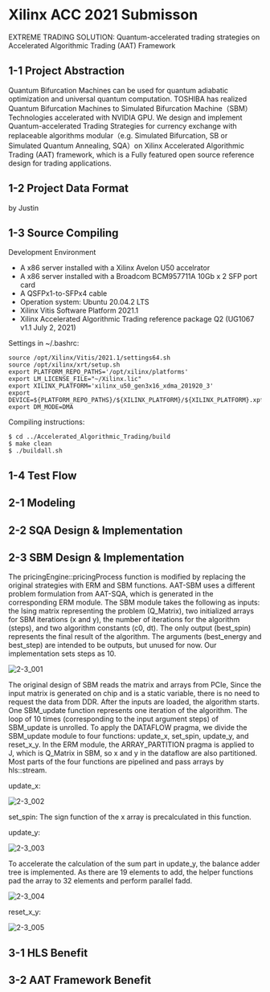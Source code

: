 # Xilinx ACC 2021 Submisson
EXTREME TRADING SOLUTION: Quantum-accelerated trading strategies on Accelerated Algorithmic Trading (AAT) Framework

## 1-1 Project Abstraction
Quantum Bifurcation Machines can be used for quantum adiabatic optimization and universal quantum computation. TOSHIBA has realized Quantum Bifurcation Machines to Simulated Bifurcation Machine（SBM）Technologies accelerated with NVIDIA GPU.
We design and implement Quantum-accelerated Trading Strategies for currency exchange with replaceable algorithms modular（e.g. Simulated Bifurcation, SB or Simulated Quantum Annealing, SQA）on Xilinx Accelerated Algorithmic Trading (AAT) framework, which is a Fully featured open source reference design for trading applications.

## 1-2 Project Data Format
by Justin

## 1-3 Source Compiling
Development Environment
* A x86 server installed with a Xilinx Avelon U50 accelrator
* A x86 server installed with a Broadcom BCM957711A 10Gb x 2 SFP port card
* A QSFPx1-to-SFPx4 cable
* Operation system: Ubuntu 20.04.2 LTS
* Xilinx Vitis Software Platform 2021.1
* Xilinx Accelerated Algorithmic Trading reference package Q2 (UG1067 v1.1 July 2, 2021)

Settings in ~/.bashrc:

    source /opt/Xilinx/Vitis/2021.1/settings64.sh
    source /opt/xilinx/xrt/setup.sh
    export PLATFORM_REPO_PATHS='/opt/xilinx/platforms'
    export LM_LICENSE_FILE="~/Xilinx.lic"
    export XILINX_PLATFORM='xilinx_u50_gen3x16_xdma_201920_3'
    export DEVICE=${PLATFORM_REPO_PATHS}/${XILINX_PLATFORM}/${XILINX_PLATFORM}.xpfm
    export DM_MODE=DMA
    
 Compiling instructions:

    $ cd ../Accelerated_Algorithmic_Trading/build
    $ make clean
    $ ./buildall.sh
    
## 1-4 Test Flow

## 2-1 Modeling

## 2-2 SQA Design & Implementation

## 2-3 SBM Design & Implementation
The pricingEngine::pricingProcess function is modified by replacing the original strategies with ERM and SBM functions.  AAT-SBM uses a different problem formulation from AAT-SQA, which is generated in the corresponding ERM module.
The SBM module takes the following as inputs: the Ising matrix representing the problem (Q_Matrix), two initialized arrays for SBM iterations (x and y), the number of iterations for the algorithm (steps), and two algorithm constants (c0, dt).  The only output (best_spin) represents the final result of the algorithm.  The arguments (best_energy and best_step) are intended to be outputs, but unused for now.  Our implementation sets steps as 10.

![2-3_001](https://user-images.githubusercontent.com/11850122/155672089-54bc1229-ddb1-4df9-8fba-dfae7039f08c.png)

The original design of SBM reads the matrix and arrays from PCIe,  Since the input matrix is generated on chip and is a static variable, there is no need to request the data from DDR.
After the inputs are loaded, the algorithm starts.  One SBM_update function represents one iteration of the algorithm.  The loop of 10 times (corresponding to the input argument steps) of SBM_update is unrolled.
To apply the DATAFLOW pragma, we divide the SBM_update module to four functions: update_x, set_spin, update_y, and reset_x_y.  In the ERM module, the ARRAY_PARTITION pragma is applied to J, which is Q_Matrix in SBM, so x and y in the dataflow are also partitioned.  Most parts of the four functions are pipelined and pass arrays by hls::stream.

update_x:

![2-3_002](https://user-images.githubusercontent.com/11850122/155672459-6136ec59-73cc-483e-825f-c6e89fab52d4.png)

set_spin:
The sign function of the x array is precalculated in this function.

update_y:

![2-3_003](https://user-images.githubusercontent.com/11850122/155672657-3a677a5a-7145-4fb2-a899-1a3e91b6eaaa.png)

To accelerate the calculation of the sum part in update_y, the balance adder tree is implemented.  As there are 19 elements to add, the helper functions pad the array to 32 elements and perform parallel fadd.

![2-3_004](https://user-images.githubusercontent.com/11850122/155672836-22fbdf43-7f50-4867-9d14-14df9715dd52.png)

reset_x_y:

![2-3_005](https://user-images.githubusercontent.com/11850122/155673023-3bf5083a-d0c2-4a7f-9c3b-66c4d89facc8.png)


## 3-1 HLS Benefit

## 3-2 AAT Framework Benefit
